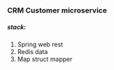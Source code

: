### CRM Customer microservice

##### stack:
   1. Spring web rest
   2. Redis data
   3. Map struct mapper

